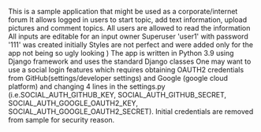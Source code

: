 This is a sample application that might be used as a corporate/internet forum
It allows logged in users to start topic, add text information, upload pictures and comment topics. All users are allowed to read the information
All inputs are editable for an input owner
Superuser 'user1' with password '111' was created initially
Styles are not perfect and were added only for the app not being so ugly looking )
The app is written in Python 3.9 using Django framework and uses the standard Django classes
One may want to use a social login features which requires obtaining OAUTH2 credentials from GitHub(settings/developer settings) and Google (google cloud platform) and changing 4 lines in the settings.py (i.e.SOCIAL_AUTH_GITHUB_KEY, SOCIAL_AUTH_GITHUB_SECRET, SOCIAL_AUTH_GOOGLE_OAUTH2_KEY, SOCIAL_AUTH_GOOGLE_OAUTH2_SECRET). Initial credentials are removed from sample for security reason.
